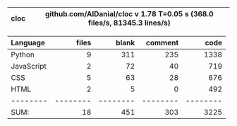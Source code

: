cloc|github.com/AlDanial/cloc v 1.78  T=0.05 s (368.0 files/s, 81345.3 lines/s)
--- | ---

Language|files|blank|comment|code
:-------|-------:|-------:|-------:|-------:
Python|9|311|235|1338
JavaScript|2|72|40|719
CSS|5|63|28|676
HTML|2|5|0|492
--------|--------|--------|--------|--------
SUM:|18|451|303|3225
